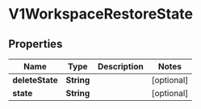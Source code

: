# V1WorkspaceRestoreState

## Properties
Name | Type | Description | Notes
------------ | ------------- | ------------- | -------------
**deleteState** | **String** |  |  [optional]
**state** | **String** |  |  [optional]
